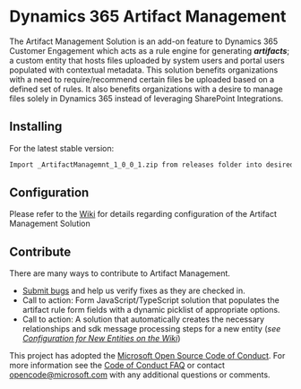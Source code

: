 # Dynamics 365 Artifact Management

The Artifact Management Solution is an add-on feature to Dynamics 365 Customer Engagement which acts as a rule engine for generating **_artifacts_**; a custom entity that hosts files uploaded by system users and portal users populated with contextual metadata. This solution benefits organizations with a need to require/recommend certain files be uploaded based on a defined set of rules.  It also benefits organizations with a desire to manage files solely in Dynamics 365 instead of leveraging SharePoint Integrations.

## Installing

For the latest stable version:

```bash
Import _ArtifactManagemnt_1_0_0_1.zip from releases folder into desired D365 CE Org
```

## Configuration

Please refer to the [Wiki](https://github.com/brendon-colburn/d365-artifact-management/wiki) for details regarding configuration of the Artifact Management Solution

## Contribute

There are many ways to contribute to Artifact Management.

* [Submit bugs](https://github.com/brendon-colburn/d365-artifact-management/issues) and help us verify fixes as they are checked in.
* Call to action: Form JavaScript/TypeScript solution that populates the artifact rule form fields with a dynamic picklist of appropriate options.
* Call to action: A solution that automatically creates the necessary relationships and sdk message processing steps for a new entity (*see [Configuration for New Entities on the Wiki](wiki/Configuration-for-New-Entities)*)

This project has adopted the [Microsoft Open Source Code of Conduct](https://opensource.microsoft.com/codeofconduct/). For more information see 
the [Code of Conduct FAQ](https://opensource.microsoft.com/codeofconduct/faq/) or contact [opencode@microsoft.com](mailto:opencode@microsoft.com) 
with any additional questions or comments.